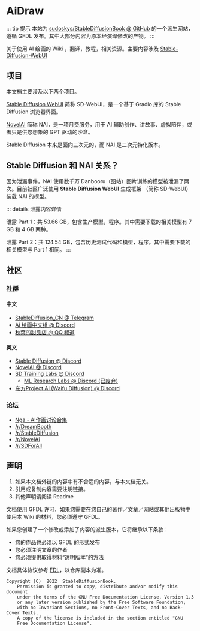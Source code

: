 <script setup>
import Actions from './components/Actions.vue'
</script>

# AiDraw

::: tip 提示
本站为 [sudoskys/StableDiffusionBook @ GitHub](https://github.com/sudoskys/StableDiffusionBook) 的一个派生网站，
遵循 GFDL 发布。其中大部分内容为原本经演绎修改的产物。
:::

关于使用 AI 绘画的 Wiki ，翻译，教程，相关资源。主要内容涉及 [Stable-Diffusion-WebUI](https://github.com/AUTOMATIC1111/stable-diffusion-webui)

<Actions />

## 项目

本文档主要涉及以下两个项目。

[Stable Diffusion WebUI](https://github.com/AUTOMATIC1111/stable-diffusion-webui) 简称 SD-WebUI，是一个基于 Gradio 库的 Stable Diffusion 浏览器界面。

[NovelAI](https://novelai.net/) 简称 NAI，是一项月费服务，用于 AI 辅助创作、讲故事、虚拟陪伴，或者只是供您想象的 GPT 驱动的沙盒。

Stable Diffusion 本来是面向三次元的，而 NAI 是二次元特化版本。

## Stable Diffusion 和 NAI 关系？

因为泄漏事件，NAI 使用数千万 Danbooru（图站）图片训练的模型被泄漏了两次。目前社区广泛使用 **Stable Diffusion WebUI** 生成框架 （简称 SD-WebUI）装载 NAI 的模型。

::: details 泄露内容详情

泄露 Part 1：共 53.66 GB，包含生产模型，程序。其中需要下载的相关模型有 7 GB 和 4 GB 两种。

泄露 Part 2：共 124.54 GB，包含历史测试代码和模型，程序。其中需要下载的相关模型与 Part 1 相同。
:::

## 社区

### 社群

#### 中文

-   [StableDiffusion_CN @ Telegram](https://t.me/StableDiffusion_CN)
-   [Ai 绘画中文组 @ Discord](https://discord.gg/vhsArSSA6K)
-   [秋葉的甜品店 @ QQ 频道](https://pd.qq.com/s/9d8ffanis)

#### 英文

-   [Stable Diffusion @ Discord](https://discord.gg/stablediffusion)
-   [NovelAI @ Discord](https://discord.gg/novelai)
-   [SD Training Labs @ Discord](https://discord.gg/pGE2HWVGjq)
    -   [ML Research Labs @ Discord (已废弃)](https://discord.gg/UnthRCE5Ww)
-   [东方Project AI (Waifu Diffusion) @ Discord](https://discord.gg/touhouai)

### 论坛

-   [Nga - AI作画讨论合集](https://nga.178.com/thread.php?stid=33844263)
-   [/r/DreamBooth](https://www.reddit.com/r/DreamBooth/)
-   [/r/StableDiffusion](https://www.reddit.com/r/StableDiffusion/)
-   [/r/NovelAi](https://www.reddit.com/r/NovelAi/)
-   [/r/SDForAll](https://www.reddit.com/r/sdforall/)

## 声明

1. 如果本文档外链的内容中有不合适的内容，与本文档无关。
2. 引用或复制内容需要注明链接。
3. 其他声明请阅读 Readme

文档使用 GFDL 许可，如果您需要在您自己的著作／文章／网站或其他出版物中使用本 Wiki 的材料，您必须遵守 GFDL。

如果您创建了一个修改或添加了内容的派生版本，它将继承以下条款：

-   您的作品也必须以 GFDL 的形式发布
-   您必须注明文章的作者
-   您必须提供取得材料“透明版本”的方法

文档具体协议参考 [FDL](https://www.gnu.org/licenses/fdl-1.3.html)，以仓库副本为准。

```text
Copyright (C)  2022  StableDiffusionBook.
    Permission is granted to copy, distribute and/or modify this document
    under the terms of the GNU Free Documentation License, Version 1.3
    or any later version published by the Free Software Foundation;
    with no Invariant Sections, no Front-Cover Texts, and no Back-Cover Texts.
    A copy of the license is included in the section entitled "GNU
    Free Documentation License".
```
